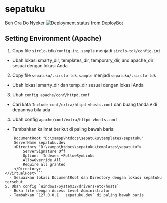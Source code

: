 # sepatuku
Ben Ora Do Nyeker [![Deployment status from DeployBot](https://jeffhorus.deploybot.com/badge/77558060006890/40620.svg)](http://deploybot.com)

## Setting Environment (Apache)
1. Copy file `sirclo-tdk/config.ini.sample` menjadi `sirclo-tdk/config.ini`
  - Ubah lokasi smarty_dir, templates_dir, temporary_dir, and apache_dir sesuai dengan lokasi Anda
2. Copy file `sepatuku/.sirclo-tdk.sample` menjadi `sepatuku/.sirclo-tdk`
  - Ubah lokasi smarty_dir dan temp_dir sesuai dengan lokasi Anda
3. Ubah `config apache/conf/httpd.conf`
  - Cari kata `Include conf/extra/httpd-vhosts.conf` dan buang tanda `#` di depannya bila ada
4. Ubah config `apache/conf/extra/httpd-vhosts.conf`
  - Tambahkan kalimat berikut di paling bawah baris:
```<VirtualHost *:8000>
    DocumentRoot "D:\xampp\htdocs\sepatuku\templates\sepatuku"
    ServerName sepatuku.dev
    <Directory "D:\xampp\htdocs\sepatuku\templates\sepatuku">
        ServerSignature Off
        Options -Indexes +FollowSymLinks
        AllowOverride All
        Require all granted
    </Directory>
</VirtualHost>```
  - Sesuaikan lokasi DocumentRoot dan Directory dengan lokasi sepatuku tersebut
5. Ubah config `Windows/System32/drivers/etc/hosts`
  - Buka file dengan Access Level Administrator
  - Tambahkan `127.0.0.1   sepatuku.dev` di paling bawah baris
